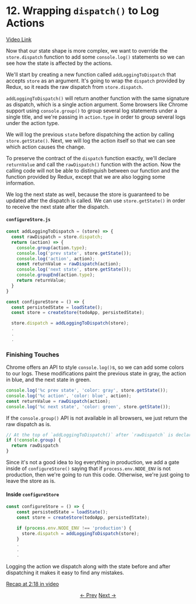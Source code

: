 # 12. Wrapping `dispatch()` to Log Actions
[Video Link](https://egghead.io/lessons/javascript-redux-wrapping-dispatch-to-log-actions)

Now that our state shape is more complex, we want to override the `store.dispatch` function to add some `console.log()` statements so we can see how the state is affected by the actions.

We'll start by creating a new function called `addLoggingToDispatch` that accepts `store` as an argument. It's going to wrap the `dispatch` provided by Redux, so it reads the raw dispatch from `store.dispatch`.

`addLoggingToDispatch()` will return another function with the same signature as dispatch, which is a single action argument. Some browsers like Chrome support using `console.group()` to group several log statements under a single title, and we're passing in `action.type` in order to group several logs under the action type.

We will log the previous `state` before dispatching the action by calling `store.getState()`. Next, we will log the action itself so that we can see which action causes the change.

To preserve the contract of the `dispatch` function exactly, we'll declare `returnValue` and call the `rawDispatch()` function with the action. Now the calling code will not be able to distinguish between our function and the function provided by Redux, except that we are also logging some information.

We log the next state as well, because the store is guaranteed to be updated after the dispatch is called. We can use `store.getState()` in order to receive the next state after the dispatch.

#### `configureStore.js`
```javascript
const addLoggingToDispatch = (store) => {
  const rawDispatch = store.dispatch;
  return (action) => {
    console.group(action.type);
    console.log('prev state', store.getState());
    console.log('action', action);
    const returnValue = rawDispatch(action);
    console.log('next state', store.getState());
    console.groupEnd(action.type);
    return returnValue;
  }
}

const configureStore = () => {
  const persistedState = loadState();
  const store = createStore(todoApp, persistedState);

  store.dispatch = addLoggingToDispatch(store);
  .
  .
  .
```


### Finishing Touches

Chrome offers an API to style `console.log()`s, so we can add some colors to our logs. These modifications paint the previous state in gray, the action in blue, and the next state in green.

```javascript
console.log('%c prev state', 'color: gray', store.getState());
console.log('%c action', 'color: blue', action);
const returnValue = rawDispatch(action);
console.log('%c next state', 'color: green', store.getState());
```

If the `console.group()` API is not available in all browsers, we just return the raw dispatch as is.

```javascript
// At the top of `addLoggingToDispatch()` after `rawDispatch` is declared
if (!console.group) {
  return rawDispatch
}
```

Since it's not a good idea to log everything in production, we add a gate inside of `configureStore()` saying that if `process.env.NODE_ENV` is not production, then we're going to run this code. Otherwise, we're just going to leave the store as is.

#### Inside `configureStore`
```javascript
const configureStore = () => {
    const persistedState = loadState();
    const store = createStore(todoApp, persistedState);

    if (process.env.NODE_ENV !== 'production') {
      store.dispatch = addLoggingToDispatch(store);
    }
    .
    .
    .
```

Logging the action we dispatch along with the state before and after dispatching it makes it easy to find any mistakes.

[Recap at 2:18 in video](https://egghead.io/lessons/javascript-redux-wrapping-dispatch-to-log-actions)


<p align="center">
<a href="./11-Normalizing_the_State_Shape.md"><- Prev</a>
<a href="./13-Adding_a_Fake_Backend_to_the_Project.md">Next -></a>
</p>